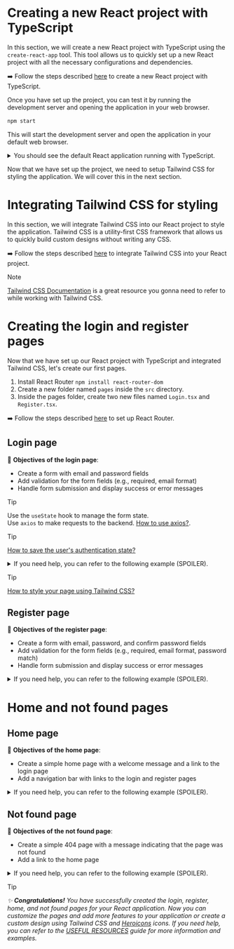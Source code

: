 # Creating a new React project with TypeScript

In this section, we will create a new React project with TypeScript using the `create-react-app` tool. This tool allows us to quickly set up a new React project with all the necessary configurations and dependencies.

:arrow_right: Follow the steps described [here](INSTALL%20AND%20SETUP.md#set-up-a-react-project) to create a new React project with TypeScript.

Once you have set up the project, you can test it by running the development server and opening the application in your web browser.

```bash
npm start
```

This will start the development server and open the application in your default web browser.

<details>
  <summary>You should see the default React application running with TypeScript.</summary>
    <img src="assets/react-app.png" alt="React application running with TypeScript">
</details>

Now that we have set up the project, we need to setup Tailwind CSS for styling the application. We will cover this in the next section.

# Integrating Tailwind CSS for styling

In this section, we will integrate Tailwind CSS into our React project to style the application. Tailwind CSS is a utility-first CSS framework that allows us to quickly build custom designs without writing any CSS.

:arrow_right: Follow the steps described [here](INSTALL%20AND%20SETUP.md#integrate-tailwind-css) to integrate Tailwind CSS into your React project.

> [!NOTE]
> [Tailwind CSS Documentation](https://tailwindcss.com/docs) is a great resource you gonna need to refer to while working with Tailwind CSS.


# Creating the login and register pages

Now that we have set up our React project with TypeScript and integrated Tailwind CSS, let's create our first pages.

1. Install React Router ``npm install react-router-dom``  
2. Create a new folder named `pages` inside the `src` directory.  
3. Inside the pages folder, create two new files named `Login.tsx` and `Register.tsx`.

:arrow_right: Follow the steps described [here](INSTALL%20AND%20SETUP.md#set-up-react-router) to set up React Router.

## Login page

:checkered_flag: __Objectives of the login page__:
- Create a form with email and password fields
- Add validation for the form fields (e.g., required, email format)
- Handle form submission and display success or error messages


> [!TIP]
> Use the `useState` hook to manage the form state.  
> Use ``axios`` to make requests to the backend. [How to use axios?](USEFUL%20RESOURCES.md#axios).

> [!TIP]
> [How to save the user's authentication state?](USEFUL%20RESOURCES.md#how-to-save-the-users-authentication-state)

<details>
  <summary>If you need help, you can refer to the following example (SPOILER).</summary>

  ```tsx
    import React, { useState } from 'react';

    const Login: React.FC = () => {
      const [email, setEmail] = useState('');
      const [password, setPassword] = useState('');
      const [error, setError] = useState('');

      const handleSubmit = (e: React.FormEvent) => {
        e.preventDefault();
        if (!email || !password) {
          setError('Please enter your email and password.');
        } else {
          // Handle form submission (e.g., make a request to the backend with axios)
          // ...
        }
      };

      return (
        <div>
          <h1>Login</h1>
          {error && <p>{error}</p>}
          <form onSubmit={handleSubmit}>
            <div>
              <label htmlFor='email'>Email</label>
              <input
                type='email'
                id='email'
                value={email}
                onChange={(e) => setEmail(e.target.value)}
              />
            </div>
            <div>
              <label htmlFor='password'>Password</label>
              <input
                type='password'
                id='password'
                value={password}
                onChange={(e) => setPassword(e.target.value)}
              />
            </div>
            <button type='submit'>Login</button>
          </form>
        </div>
      );
    };

    export default Login;
  ```
</details>

> [!TIP]
> [How to style your page using Tailwind CSS?](USEFUL%20RESOURCES.md#how-to-style-using-tailwind-css)


## Register page

:checkered_flag: __Objectives of the register page__:
- Create a form with email, password, and confirm password fields
- Add validation for the form fields (e.g., required, email format, password match)
- Handle form submission and display success or error messages

<details>
  <summary>If you need help, you can refer to the following example (SPOILER).</summary>

  ```tsx
    import React, { useState } from 'react';

    const Register: React.FC = () => {
      const [email, setEmail] = useState('');
      const [password, setPassword] = useState('');
      const [confirmPassword, setConfirmPassword] = useState('');
      const [error, setError] = useState('');

      const handleSubmit = (e: React.FormEvent) => {
        e.preventDefault();
        if (!email || !password || !confirmPassword) {
          setError('Please enter your email, password, and confirm password.');
        } else if (password !== confirmPassword) {
          setError('Passwords do not match.');
        } else {
          // Handle form submission (e.g., make a request to the backend with axios)
          // ...
        }
      };

      return (
        <div>
          <h1>Register</h1>
          {error && <p>{error}</p>}
          <form onSubmit={handleSubmit}>
            <div>
              <label htmlFor='email'>Email</label>
              <input
                type='email'
                id='email'
                value={email}
                onChange={(e) => setEmail(e.target.value)}
              />
            </div>
            <div>
              <label htmlFor='password'>Password</label>
              <input
                type='password'
                id='password'
                value={password}
                onChange={(e) => setPassword(e.target.value)}
              />
            </div>
            <div>
              <label htmlFor='confirmPassword'>Confirm Password</label>
              <input
                type='password'
                id='confirmPassword'
                value={confirmPassword}
                onChange={(e) => setConfirmPassword(e.target.value)}
              />
            </div>
            <button type='submit'>Register</button>
          </form>
        </div>
      );
    };

    export default Register;
  ```
</details>

# Home and not found pages

## Home page

:checkered_flag: __Objectives of the home page__:
- Create a simple home page with a welcome message and a link to the login page
- Add a navigation bar with links to the login and register pages

<details>
  <summary>If you need help, you can refer to the following example (SPOILER).</summary>

  ```tsx
    import React from 'react';
    import { Link } from 'react-router-dom';

    const Home: React.FC = () => {
      return (
        <div>
          <h1>Welcome to EpyTodo!</h1>
          <p>
            Please <Link to='/login'>login</Link> or <Link to='/register'>register</Link> to get started.
          </p>
        </div>
      );
    };

    export default Home;
  ```
</details>

## Not found page

:checkered_flag: __Objectives of the not found page__:
- Create a simple 404 page with a message indicating that the page was not found
- Add a link to the home page

<details>
  <summary>If you need help, you can refer to the following example (SPOILER).</summary>

  ```tsx
    import React from 'react';
    import { Link } from 'react-router-dom';

    const NotFound: React.FC = () => {
      return (
        <div>
          <h1>404 - Page Not Found</h1>
          <p>The page you are looking for does not exist.</p>
          <p>
            <Link to='/'>Go to the home page</Link>
          </p>
        </div>
      );
    };

    export default NotFound;
  ```
</details>




> [!TIP]
> _:sparkles: **Congratulations!** You have successfully created the login, register, home, and not found pages for your React application. Now you can customize the pages and add more features to your application or create a custom design using Tailwind CSS and [Heroicons](USEFUL%20RESOURCES.md#how-to-use-heroicons) icons. If you need help, you can refer to the [USEFUL RESOURCES](USEFUL%20RESOURCES.md) guide for more information and examples._